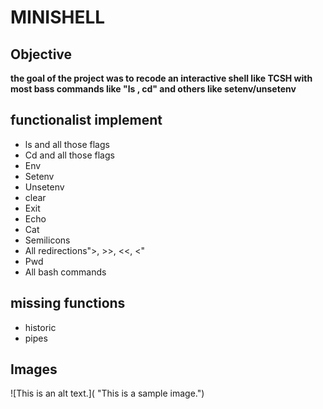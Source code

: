 # MINISHELL

## Objective


**the goal of the project was to recode an interactive shell like TCSH with most bass commands like "ls , cd" and others like setenv/unsetenv**  


## functionalist implement 

* ls and all those flags
* Cd and all those flags
* Env
* Setenv
* Unsetenv
* clear
* Exit
* Echo
* Cat
* Semilicons
* All redirections">, >>, <<, <"
* Pwd
* All bash commands


## missing functions

* historic
* pipes

## Images

![This is an alt text.]( "This is a sample image.")